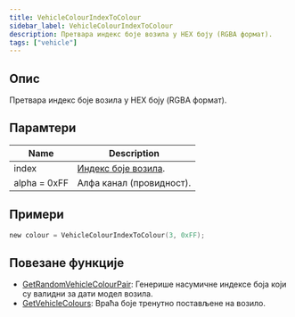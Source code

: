 ```yaml
---
title: VehicleColourIndexToColour
sidebar_label: VehicleColourIndexToColour
description: Претвара индекс боје возила у HEX боју (RGBA формат).
tags: ["vehicle"]
---
```


<VersionWarnSR version='omp v1.1.0.2612' />

## Опис

Претвара индекс боје возила у HEX боју (RGBA формат).

## Парамтери

| Name         | Description                                    |
|--------------|------------------------------------------------|
| index        | [Индекс боје возила](../resources/vehiclecolorid). |
| alpha = 0xFF | Алфа канал (провидност).                                 |

## Примери

```c
new colour = VehicleColourIndexToColour(3, 0xFF);
```

## Повезане функције

- [GetRandomVehicleColourPair](GetRandomVehicleColourPair): Генерише насумичне индексе боја који су валидни за дати модел возила.
- [GetVehicleColours](GetVehicleColours): Враћа боје тренутно постављене на возило.

